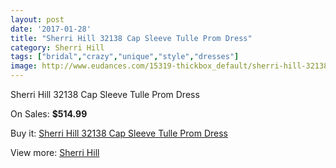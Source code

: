 ```yaml
---
layout: post
date: '2017-01-28'
title: "Sherri Hill 32138 Cap Sleeve Tulle Prom Dress"
category: Sherri Hill
tags: ["bridal","crazy","unique","style","dresses"]
image: http://www.eudances.com/15319-thickbox_default/sherri-hill-32138-cap-sleeve-tulle-prom-dress.jpg
---
```

Sherri Hill 32138 Cap Sleeve Tulle Prom Dress

On Sales: **$514.99**
<a href="https://www.eudances.com/en/sherri-hill/4536-sherri-hill-32138-cap-sleeve-tulle-prom-dress.html"><amp-img layout="responsive" width="600" height="600" src="//www.eudances.com/15319-thickbox_default/sherri-hill-32138-cap-sleeve-tulle-prom-dress.jpg" alt="Sherri Hill 32138 Cap Sleeve Tulle Prom Dress 0" /></a>
<a href="https://www.eudances.com/en/sherri-hill/4536-sherri-hill-32138-cap-sleeve-tulle-prom-dress.html"><amp-img layout="responsive" width="600" height="600" src="//www.eudances.com/15320-thickbox_default/sherri-hill-32138-cap-sleeve-tulle-prom-dress.jpg" alt="Sherri Hill 32138 Cap Sleeve Tulle Prom Dress 1" /></a>
<a href="https://www.eudances.com/en/sherri-hill/4536-sherri-hill-32138-cap-sleeve-tulle-prom-dress.html"><amp-img layout="responsive" width="600" height="600" src="//www.eudances.com/15321-thickbox_default/sherri-hill-32138-cap-sleeve-tulle-prom-dress.jpg" alt="Sherri Hill 32138 Cap Sleeve Tulle Prom Dress 2" /></a>

Buy it: [Sherri Hill 32138 Cap Sleeve Tulle Prom Dress](https://www.eudances.com/en/sherri-hill/4536-sherri-hill-32138-cap-sleeve-tulle-prom-dress.html "Sherri Hill 32138 Cap Sleeve Tulle Prom Dress")

View more: [Sherri Hill](https://www.eudances.com/en/80-Sherri-Hill "Sherri Hill")
